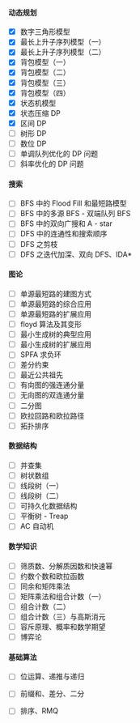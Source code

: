 #### 动态规划

- [x] 数字三角形模型
- [x] 最长上升子序列模型（一）
- [x] 最长上升子序列模型（二）
- [x] 背包模型（一）
- [x] 背包模型（二）
- [x] 背包模型（三）
- [x] 背包模型（四）
- [x] 状态机模型
- [x] 状态压缩 DP
- [x] 区间 DP
- [ ] 树形 DP
- [ ] 数位 DP
- [ ] 单调队列优化的 DP 问题
- [ ] 斜率优化的 DP 问题

#### 搜索

- [ ] BFS 中的 Flood Fill 和最短路模型
- [ ] BFS 中的多源 BFS - 双端队列 BFS
- [ ] BFS 中的双向广搜和 A - star
- [ ] DFS 中的连通性和搜索顺序
- [ ] DFS 之剪枝
- [ ] DFS 之迭代加深、双向 DFS、IDA*

#### 图论

- [ ] 单源最短路的建图方式
- [ ] 单源最短路的综合应用
- [ ] 单源最短路的扩展应用
- [ ] floyd 算法及其变形
- [ ] 最小生成树的典型应用
- [ ] 最小生成树的扩展应用
- [ ] SPFA 求负环
- [ ] 差分约束
- [ ] 最近公共祖先
- [ ] 有向图的强连通分量
- [ ] 无向图的双连通分量
- [ ] 二分图
- [ ] 欧拉回路和欧拉路径
- [ ] 拓扑排序

#### 数据结构

- [ ] 并查集
- [ ] 树状数组
- [ ] 线段树（一）
- [ ] 线段树（二）
- [ ] 可持久化数据结构
- [ ] 平衡树 - Treap
- [ ] AC 自动机

#### 数学知识

- [ ] 筛质数、分解质因数和快速幂
- [ ] 约数个数和欧拉函数
- [ ] 同余和矩阵乘法
- [ ] 矩阵乘法和组合计数（一）
- [ ] 组合计数（二）
- [ ] 组合计数（三）与高斯消元
- [ ] 容斥原理、概率和数学期望
- [ ] 博弈论

#### 基础算法

- [ ] 位运算、递推与递归
- [ ] 前缀和、差分、二分
- [ ] 排序、RMQ



